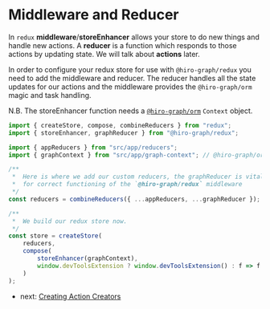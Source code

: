 # Middleware and Reducer

In `redux` **middleware**/**storeEnhancer** allows your store to do new things and handle new actions. A **reducer** is a function which responds to those actions by updating state. We will talk about **actions** later.

In order to configure your redux store for use with `@hiro-graph/redux` you need to add the middleware and reducer. The reducer handles all the state updates for our actions and the middleware provides the `@hiro-graph/orm` magic and task handling.

N.B. The storeEnhancer function needs a [`@hiro-graph/orm`](https://github.com/arago/hiro-graph-js/packages/@hiro-graph/orm) `Context` object.

```javascript
import { createStore, compose, combineReducers } from "redux";
import { storeEnhancer, graphReducer } from "@hiro-graph/redux";

import { appReducers } from "src/app/reducers";
import { graphContext } from "src/app/graph-context"; // @hiro-graph/orm Context

/**
 *  Here is where we add our custom reducers, the graphReducer is vital
 *  for correct functioning of the `@hiro-graph/redux` middleware
 */
const reducers = combineReducers({ ...appReducers, ...graphReducer });

/**
 *  We build our redux store now.
 */
const store = createStore(
    reducers,
    compose(
        storeEnhancer(graphContext),
        window.devToolsExtension ? window.devToolsExtension() : f => f
    )
);
```

-   next: [Creating Action Creators](./action-creators.md)
